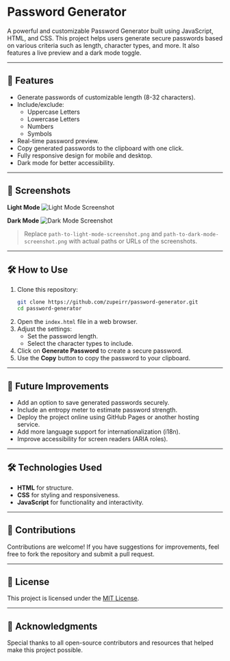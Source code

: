 # Password Generator

A powerful and customizable Password Generator built using JavaScript, HTML, and CSS. This project helps users generate secure passwords based on various criteria such as length, character types, and more. It also features a live preview and a dark mode toggle.

---

## 🚀 Features
- Generate passwords of customizable length (8-32 characters).
- Include/exclude:
  - Uppercase Letters
  - Lowercase Letters
  - Numbers
  - Symbols
- Real-time password preview.
- Copy generated passwords to the clipboard with one click.
- Fully responsive design for mobile and desktop.
- Dark mode for better accessibility.

---

## 🎨 Screenshots
**Light Mode**
![Light Mode Screenshot](path-to-light-mode-screenshot.png)

**Dark Mode**
![Dark Mode Screenshot](path-to-dark-mode-screenshot.png)

> Replace `path-to-light-mode-screenshot.png` and `path-to-dark-mode-screenshot.png` with actual paths or URLs of the screenshots.

---

## 🛠️ How to Use
1. Clone this repository:
   ```bash
   git clone https://github.com/zupeirr/password-generator.git
   cd password-generator
   ```
2. Open the `index.html` file in a web browser.
3. Adjust the settings:
   - Set the password length.
   - Select the character types to include.
4. Click on **Generate Password** to create a secure password.
5. Use the **Copy** button to copy the password to your clipboard.

---

## 🔮 Future Improvements
- Add an option to save generated passwords securely.
- Include an entropy meter to estimate password strength.
- Deploy the project online using GitHub Pages or another hosting service.
- Add more language support for internationalization (i18n).
- Improve accessibility for screen readers (ARIA roles).

---

## 🛠️ Technologies Used
- **HTML** for structure.
- **CSS** for styling and responsiveness.
- **JavaScript** for functionality and interactivity.

---

## 🤝 Contributions
Contributions are welcome! If you have suggestions for improvements, feel free to fork the repository and submit a pull request.

---

## 📜 License
This project is licensed under the [MIT License](LICENSE).

---

## 🌟 Acknowledgments
Special thanks to all open-source contributors and resources that helped make this project possible.
